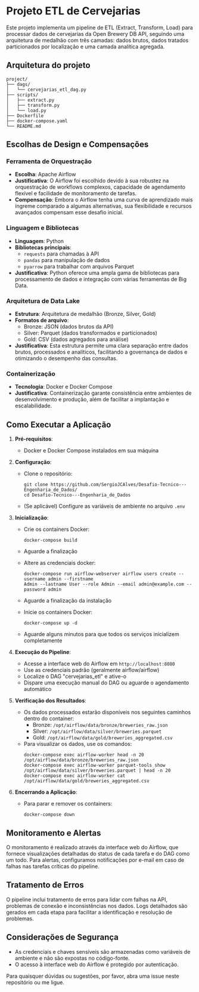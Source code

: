 # Projeto ETL de Cervejarias

Este projeto implementa um pipeline de ETL (Extract, Transform, Load) para processar dados de cervejarias da Open Brewery DB API, seguindo uma arquitetura de medalhão com três camadas: dados brutos, dados tratados particionados por localização e uma camada analítica agregada.

## Arquitetura do projeto

```
project/
├── dags/
│   └── cervejarias_etl_dag.py
├── scripts/
│   ├── extract.py
│   ├── transform.py
│   └── load.py
├── Dockerfile
├── docker-compose.yaml
└── README.md
```

## Escolhas de Design e Compensações

### Ferramenta de Orquestração
- **Escolha**: Apache Airflow
- **Justificativa**: O Airflow foi escolhido devido à sua robustez na orquestração de workflows complexos, capacidade de agendamento flexível e facilidade de monitoramento de tarefas.
- **Compensação**: Embora o Airflow tenha uma curva de aprendizado mais íngreme comparado a algumas alternativas, sua flexibilidade e recursos avançados compensam esse desafio inicial.

### Linguagem e Bibliotecas
- **Linguagem**: Python
- **Bibliotecas principais**: 
  - `requests` para chamadas à API
  - `pandas` para manipulação de dados
  - `pyarrow` para trabalhar com arquivos Parquet
- **Justificativa**: Python oferece uma ampla gama de bibliotecas para processamento de dados e integração com várias ferramentas de Big Data.

### Arquitetura de Data Lake
- **Estrutura**: Arquitetura de medalhão (Bronze, Silver, Gold)
- **Formatos de arquivo**:
  - Bronze: JSON (dados brutos da API)
  - Silver: Parquet (dados transformados e particionados)
  - Gold: CSV (dados agregados para análise)
- **Justificativa**: Esta estrutura permite uma clara separação entre dados brutos, processados e analíticos, facilitando a governança de dados e otimizando o desempenho das consultas.

### Containerização
- **Tecnologia**: Docker e Docker Compose
- **Justificativa**: Containerização garante consistência entre ambientes de desenvolvimento e produção, além de facilitar a implantação e escalabilidade.

## Como Executar a Aplicação

1. **Pré-requisitos**:
   - Docker e Docker Compose instalados em sua máquina

2. **Configuração**:
   - Clone o repositório:
     ```
     git clone https://github.com/SergioJCAlves/Desafio-Tecnico---Engenharia_de_Dados/
     cd Desafio-Tecnico---Engenharia_de_Dados
     ```
   - (Se aplicável) Configure as variáveis de ambiente no arquivo `.env`

3. **Inicialização**:

    - Crie os containers Docker:

      ```
      docker-compose build
      ```

   - Aguarde a finalização

   - Altere as credenciais docker:

      ```
     docker-compose run airflow-webserver airflow users create --username admin --firstname 
     Admin --lastname User --role Admin --email admin@example.com --password admin
      ```

   - Aguarde a finalização da instalação


   - Inicie os containers Docker:

     ```
     docker-compose up -d
     ```
     
   - Aguarde alguns minutos para que todos os serviços inicializem completamente

5. **Execução do Pipeline**:
   - Acesse a interface web do Airflow em `http://localhost:8080`
   - Use as credenciais padrão (geralmente airflow/airflow)
   - Localize o DAG "cervejarias_etl" e ative-o
   - Dispare uma execução manual do DAG ou aguarde o agendamento automático

6. **Verificação dos Resultados**:
   - Os dados processados estarão disponíveis nos seguintes caminhos dentro do container:
     - Bronze: `/opt/airflow/data/bronze/breweries_raw.json`
     - Silver: `/opt/airflow/data/silver/breweries.parquet`
     - Gold: `/opt/airflow/data/gold/breweries_aggregated.csv`
   - Para visualizar os dados, use os comandos:
     ```
     docker-compose exec airflow-worker head -n 20 /opt/airflow/data/bronze/breweries_raw.json
     docker-compose exec airflow-worker parquet-tools show /opt/airflow/data/silver/breweries.parquet | head -n 20
     docker-compose exec airflow-worker cat /opt/airflow/data/gold/breweries_aggregated.csv
     ```

7. **Encerrando a Aplicação**:
   - Para parar e remover os containers:
     ```
     docker-compose down
     ```

## Monitoramento e Alertas

O monitoramento é realizado através da interface web do Airflow, que fornece visualizações detalhadas do status de cada tarefa e do DAG como um todo. Para alertas, configuramos notificações por e-mail em caso de falhas nas tarefas críticas do pipeline.

## Tratamento de Erros

O pipeline inclui tratamento de erros para lidar com falhas na API, problemas de conexão e inconsistências nos dados. Logs detalhados são gerados em cada etapa para facilitar a identificação e resolução de problemas.

## Considerações de Segurança

- As credenciais e chaves sensíveis são armazenadas como variáveis de ambiente e não são expostas no código-fonte.
- O acesso à interface web do Airflow é protegido por autenticação.

Para quaisquer dúvidas ou sugestões, por favor, abra uma issue neste repositório ou me ligue.
